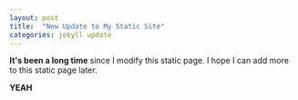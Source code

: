 ```yaml
---
layout: post
title:  "New Update to My Static Site"
categories: jekyll update
---
```


**It's been a long time** since I modify this static page. I hope I can add more to this static page later. 

__YEAH__
